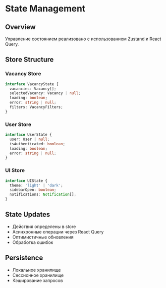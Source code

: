 # State Management

## Overview
Управление состоянием реализовано с использованием Zustand и React Query.

## Store Structure

### Vacancy Store
```typescript
interface VacancyState {
  vacancies: Vacancy[];
  selectedVacancy: Vacancy | null;
  loading: boolean;
  error: string | null;
  filters: VacancyFilters;
}
```

### User Store
```typescript
interface UserState {
  user: User | null;
  isAuthenticated: boolean;
  loading: boolean;
  error: string | null;
}
```

### UI Store
```typescript
interface UIState {
  theme: 'light' | 'dark';
  sidebarOpen: boolean;
  notifications: Notification[];
}
```

## State Updates
- Действия определены в store
- Асинхронные операции через React Query
- Оптимистичные обновления
- Обработка ошибок

## Persistence
- Локальное хранилище
- Сессионное хранилище
- Кэширование запросов 